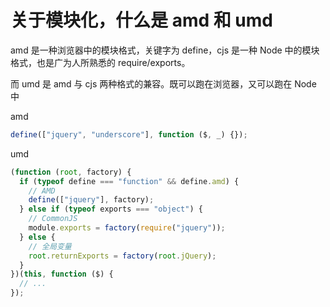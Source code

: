 

# 关于模块化，什么是 amd 和 umd

amd 是一种浏览器中的模块格式，关键字为 define，cjs 是一种 Node 中的模块格式，也是广为人所熟悉的 require/exports。

而 umd 是 amd 与 cjs 两种格式的兼容。既可以跑在浏览器，又可以跑在 Node 中

amd
```js
define(["jquery", "underscore"], function ($, _) {});
```

umd
```js
(function (root, factory) {
  if (typeof define === "function" && define.amd) {
    // AMD
    define(["jquery"], factory);
  } else if (typeof exports === "object") {
    // CommonJS
    module.exports = factory(require("jquery"));
  } else {
    // 全局变量
    root.returnExports = factory(root.jQuery);
  }
})(this, function ($) {
  // ...
});
```